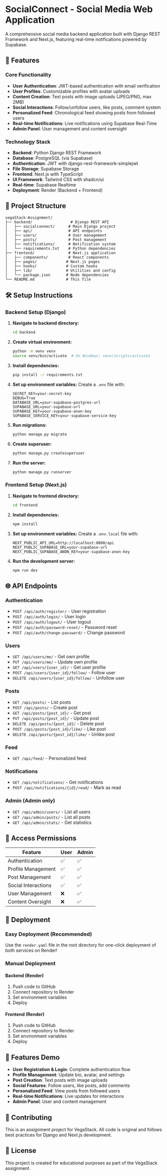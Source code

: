 # SocialConnect - Social Media Web Application

A comprehensive social media backend application built with Django REST Framework and Next.js, featuring real-time notifications powered by Supabase.

## 🚀 Features

### Core Functionality
- **User Authentication**: JWT-based authentication with email verification
- **User Profiles**: Customizable profiles with avatar uploads
- **Content Creation**: Text posts with image uploads (JPEG/PNG, max 2MB)
- **Social Interactions**: Follow/unfollow users, like posts, comment system
- **Personalized Feed**: Chronological feed showing posts from followed users
- **Real-time Notifications**: Live notifications using Supabase Real-Time
- **Admin Panel**: User management and content oversight

### Technology Stack
- **Backend**: Python Django REST Framework
- **Database**: PostgreSQL (via Supabase)
- **Authentication**: JWT with django-rest-framework-simplejwt
- **File Storage**: Supabase Storage
- **Frontend**: Next.js with TypeScript
- **UI Framework**: Tailwind CSS with shadcn/ui
- **Real-time**: Supabase Realtime
- **Deployment**: Render (Backend + Frontend)

## 📁 Project Structure

```
vegaStack-Assignment/
├── backend/                 # Django REST API
│   ├── socialconnect/      # Main Django project
│   ├── api/                # API endpoints
│   ├── users/              # User management
│   ├── posts/              # Post management
│   ├── notifications/      # Notification system
│   └── requirements.txt    # Python dependencies
├── frontend/               # Next.js application
│   ├── components/         # React components
│   ├── pages/             # Next.js pages
│   ├── hooks/             # Custom hooks
│   ├── lib/               # Utilities and config
│   └── package.json       # Node dependencies
└── README.md              # This file
```

## 🛠️ Setup Instructions

### Backend Setup (Django)

1. **Navigate to backend directory:**
   ```bash
   cd backend
   ```

2. **Create virtual environment:**
   ```bash
   python -m venv venv
   source venv/bin/activate  # On Windows: venv\Scripts\activate
   ```

3. **Install dependencies:**
   ```bash
   pip install -r requirements.txt
   ```

4. **Set up environment variables:**
   Create a `.env` file with:
   ```env
   SECRET_KEY=your-secret-key
   DEBUG=True
   DATABASE_URL=your-supabase-postgres-url
   SUPABASE_URL=your-supabase-url
   SUPABASE_KEY=your-supabase-anon-key
   SUPABASE_SERVICE_KEY=your-supabase-service-key
   ```

5. **Run migrations:**
   ```bash
   python manage.py migrate
   ```

6. **Create superuser:**
   ```bash
   python manage.py createsuperuser
   ```

7. **Run the server:**
   ```bash
   python manage.py runserver
   ```

### Frontend Setup (Next.js)

1. **Navigate to frontend directory:**
   ```bash
   cd frontend
   ```

2. **Install dependencies:**
   ```bash
   npm install
   ```

3. **Set up environment variables:**
   Create a `.env.local` file with:
   ```env
   NEXT_PUBLIC_API_URL=http://localhost:8000/api
   NEXT_PUBLIC_SUPABASE_URL=your-supabase-url
   NEXT_PUBLIC_SUPABASE_ANON_KEY=your-supabase-anon-key
   ```

4. **Run the development server:**
   ```bash
   npm run dev
   ```

## 🌐 API Endpoints

### Authentication
- `POST /api/auth/register/` - User registration
- `POST /api/auth/login/` - User login
- `POST /api/auth/logout/` - User logout
- `POST /api/auth/password-reset/` - Password reset
- `POST /api/auth/change-password/` - Change password

### Users
- `GET /api/users/me/` - Get own profile
- `PUT /api/users/me/` - Update own profile
- `GET /api/users/{user_id}/` - Get user profile
- `POST /api/users/{user_id}/follow/` - Follow user
- `DELETE /api/users/{user_id}/follow/` - Unfollow user

### Posts
- `GET /api/posts/` - List posts
- `POST /api/posts/` - Create post
- `GET /api/posts/{post_id}/` - Get post
- `PUT /api/posts/{post_id}/` - Update post
- `DELETE /api/posts/{post_id}/` - Delete post
- `POST /api/posts/{post_id}/like/` - Like post
- `DELETE /api/posts/{post_id}/like/` - Unlike post

### Feed
- `GET /api/feed/` - Personalized feed

### Notifications
- `GET /api/notifications/` - Get notifications
- `POST /api/notifications/{id}/read/` - Mark as read

### Admin (Admin only)
- `GET /api/admin/users/` - List all users
- `GET /api/admin/posts/` - List all posts
- `GET /api/admin/stats/` - Get statistics

## 🔐 Access Permissions

| Feature | User | Admin |
|---------|------|-------|
| Authentication | ✅ | ✅ |
| Profile Management | ✅ | ✅ |
| Post Management | ✅ | ✅ |
| Social Interactions | ✅ | ✅ |
| User Management | ❌ | ✅ |
| Content Oversight | ❌ | ✅ |

## 🚀 Deployment

### Easy Deployment (Recommended)
Use the `render.yaml` file in the root directory for one-click deployment of both services on Render!

### Manual Deployment
#### Backend (Render)
1. Push code to GitHub
2. Connect repository to Render
3. Set environment variables
4. Deploy

#### Frontend (Render)
1. Push code to GitHub
2. Connect repository to Render
3. Set environment variables
4. Deploy

## 📱 Features Demo

- **User Registration & Login**: Complete authentication flow
- **Profile Management**: Update bio, avatar, and settings
- **Post Creation**: Text posts with image uploads
- **Social Features**: Follow users, like posts, add comments
- **Personalized Feed**: View posts from followed users
- **Real-time Notifications**: Live updates for interactions
- **Admin Panel**: User and content management

## 🤝 Contributing

This is an assignment project for VegaStack. All code is original and follows best practices for Django and Next.js development.

## 📄 License

This project is created for educational purposes as part of the VegaStack assignment.
